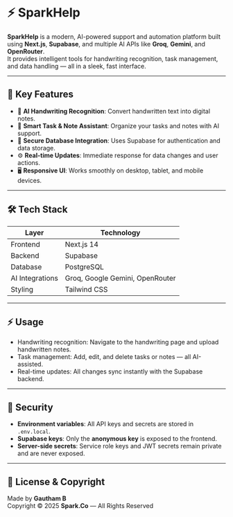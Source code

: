 # ⚡ SparkHelp

**SparkHelp** is a modern, AI-powered support and automation platform built using **Next.js**, **Supabase**, and multiple AI APIs like **Groq**, **Gemini**, and **OpenRouter**.  
It provides intelligent tools for handwriting recognition, task management, and data handling — all in a sleek, fast interface.

---

## 🌟 Key Features

- 🧠 **AI Handwriting Recognition**: Convert handwritten text into digital notes.  
- 💬 **Smart Task & Note Assistant**: Organize your tasks and notes with AI support.  
- 🔐 **Secure Database Integration**: Uses Supabase for authentication and data storage.  
- ⚙️ **Real-time Updates**: Immediate response for data changes and user actions.  
- 🖥️ **Responsive UI**: Works smoothly on desktop, tablet, and mobile devices.  

---

## 🛠️ Tech Stack

| Layer | Technology |
|-------|-------------|
| Frontend | Next.js 14 |
| Backend | Supabase |
| Database | PostgreSQL |
| AI Integrations | Groq, Google Gemini, OpenRouter |
| Styling | Tailwind CSS |

---

## ⚡ Usage

- Handwriting recognition: Navigate to the handwriting page and upload handwritten notes.  
- Task management: Add, edit, and delete tasks or notes — all AI-assisted.  
- Real-time updates: All changes sync instantly with the Supabase backend.  

---

## 🔐 Security

- **Environment variables**: All API keys and secrets are stored in `.env.local`.  
- **Supabase keys**: Only the **anonymous key** is exposed to the frontend.  
- **Server-side secrets**: Service role keys and JWT secrets remain private and are never exposed.

---

## 📜 License & Copyright

Made by **Gautham B**  
Copyright © 2025 **Spark.Co** — All Rights Reserved
